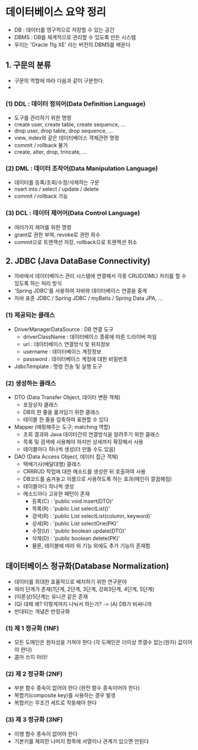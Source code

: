 
# 데이터베이스 요약 정리
- DB : 데이터를 영구적으로 저장할 수 있는 공간
- DBMS : DB를 체계적으로 관리할 수 있도록 만든 시스템
- 우리는 'Oracle 11g XE' 라는 버전의 DBMS를 배운다


## 1. 구문의 분류
- 구문의 역할에 따라 다음과 같이 구분한다.
- 
### (1) DDL : 데이터 정의어(Data Definition Language)
- 도구를 관리하기 위한 명령
- create user, create table, create sequence, ...
- drop user, drop table, drop sequence, ...
- view, index와 같은 데이터베이스 객체관련 명령
- commit / rollback 불가
- create, alter, drop, trincate, ...

### (2) DML : 데이터 조작어(Data Manipulation Language)
- 데이터를 등록/조회/수정/삭제하는 구문
- nsert into / select / update / delete
- commit / rollback 가능

### (3) DCL : 데이터 제어어(Data Control Language)
- 여러가지 제어를 위한 명령
- grant로 권한 부여, revoke로 권한 회수
- commit으로 트랜잭션 저장, rollback으로 트랜잭션 취소


## 2. JDBC (Java DataBase Connectivity)
- 자바에서 데이터베이스 관리 시스템에 연결해서 각종 CRUD(DML) 처리를 할 수 있도록 하는 처리 방식
- 'Spring JDBC'를 사용하여 자바와 데이터베이스 연결을 중계
- 자바 표준 JDBC / Spring JDBC / myBatis / Spring Data JPA, ...

### (1) 제공되는 클래스
- DriverManagerDataSource : DB 연결 도구
  - driverClassName : 데이터베이스 종류에 따른 드라이버 파일
  - url : 데이터베이스 연결방식 및 위치정보
  - username : 데이터베이스 계정정보
  - password : 데이터베이스 계정에 대한 비밀번호
- JdbcTemplate : 명령 전송 및 실행 도구

### (2) 생성하는 클래스
- DTO (Data Transfer Object, 데이터 변환 객체)
  - 포장상자 클래스
  - DB의 한 줄을 옮겨담기 위한 클래스
  - 테이블 한 줄을 압축하여 표현할 수 있다
- Mapper (매핑해주는 도구; matching 역할)
  - 조회 결과와 Java 데이터간의 연결방식을 알려주기 위한 클래스
  - 목록 및 검색에 사용해야 하지만 상세까지 확장해서 사용
  - 테이블마다 하나씩 생성(더 만들 수도 있음)
- DAO (Data Access Object, 데이터 접근 객체)
  - 택배기사(배달대행) 클래스
  - CRRRUD 작업에 대한 메소드를 생성한 뒤 호출하여 사용
  - DB코드를 숨겨놓고 이름으로 사용하도록 하는 효과(메인이 깔끔해짐)
  - 테이블마다 하나씩 생성
  - 메소드마다 고유한 패턴이 존재
    - 등록(C) : 'public void insert(DTO)'
    - 목록(R) : 'public List<DTO> selectList()'
    - 검색(R) : 'public List<DTO> selectList(column, keyword)'
    - 상세(R) : 'public List<DTO> selectOne(PK)'
    - 수정(U) : 'public boolean update(DTO)'
    - 삭제(D) : 'public boolean delete(PK)'
    - 물론, 테이블에 따라 위 기능 외에도 추가 기능이 존재함


## 데이터베이스 정규화(Database Normalization)
- 데이터를 최대한 효율적으로 배치하기 위한 연구분야
- 여러 단계가 존재(1단계, 2단계, 3단계, 강화3단계, 4단계, 5단계)
- (이론상)5단계는 유니콘 같은 존재
- (Q) 대체 왜? 이렇게까지 나눠서 하는가? -> (A) DB가 비싸니까
- 반대되는 개념은 반정규화

### (1) 제 1 정규화 (1NF)
- 모든 도메인은 원자성을 가져야 한다 (각 도메인은 더이상 쪼갤수 없는(원자) 값이어야 한다)
- 콤마 쓰지 마라! 
### (2) 제 2 정규화 (2NF)
- 부분 함수 종속이 없어야 한다 (완전 함수 종속이어야 한다)
- 복합키(composite key)를 사용하는 경우 발생
- 복합키는 무조건 세트로 작동해야 한다
### (3) 제 3 정규화 (3NF)
- 이행 함수 종속이 없어야 한다
- 기본키를 제외한 나머지 항목에 서열이나 관계가 있으면 안된다





